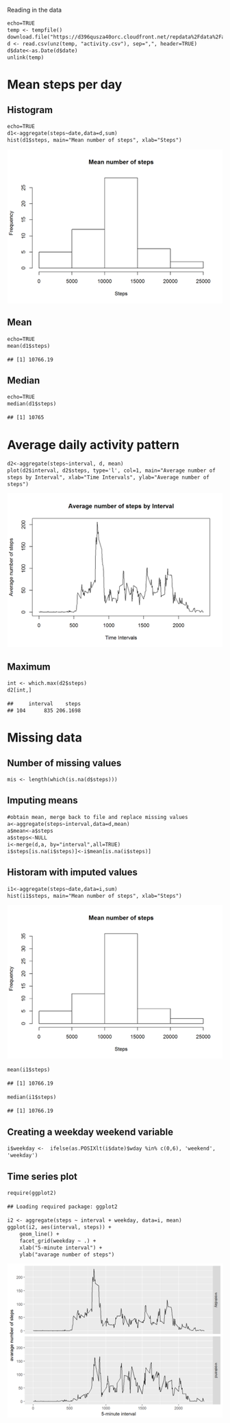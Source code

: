 Reading in the data

    echo=TRUE
    temp <- tempfile()
    download.file("https://d396qusza40orc.cloudfront.net/repdata%2Fdata%2Factivity.zip",temp)
    d <- read.csv(unz(temp, "activity.csv"), sep=",", header=TRUE)
    d$date<-as.Date(d$date)
    unlink(temp)

Mean steps per day
==================

Histogram
---------

    echo=TRUE
    d1<-aggregate(steps~date,data=d,sum)
    hist(d1$steps, main="Mean number of steps", xlab="Steps")

![](figure/unnamed-chunk-2-1.png)

Mean
----

    echo=TRUE
    mean(d1$steps)

    ## [1] 10766.19

Median
------

    echo=TRUE
    median(d1$steps)

    ## [1] 10765

Average daily activity pattern
==============================

    d2<-aggregate(steps~interval, d, mean)
    plot(d2$interval, d2$steps, type='l', col=1, main="Average number of steps by Interval", xlab="Time Intervals", ylab="Average number of steps")

![](figure/unnamed-chunk-5-1.png)

Maximum
-------

    int <- which.max(d2$steps)
    d2[int,]

    ##     interval    steps
    ## 104      835 206.1698

Missing data
============

Number of missing values
------------------------

    mis <- length(which(is.na(d$steps)))

Imputing means
--------------

    #obtain mean, merge back to file and replace missing values
    a<-aggregate(steps~interval,data=d,mean)
    a$mean<-a$steps
    a$steps<-NULL
    i<-merge(d,a, by="interval",all=TRUE)
    i$steps[is.na(i$steps)]<-i$mean[is.na(i$steps)]

Historam with imputed values
----------------------------

    i1<-aggregate(steps~date,data=i,sum)
    hist(i1$steps, main="Mean number of steps", xlab="Steps")

![](figure/unnamed-chunk-9-1.png)

    mean(i1$steps)

    ## [1] 10766.19

    median(i1$steps)

    ## [1] 10766.19

Creating a weekday weekend variable
-----------------------------------

    i$weekday <-  ifelse(as.POSIXlt(i$date)$wday %in% c(0,6), 'weekend', 'weekday')

Time series plot
----------------

    require(ggplot2)

    ## Loading required package: ggplot2

    i2 <- aggregate(steps ~ interval + weekday, data=i, mean)
    ggplot(i2, aes(interval, steps)) + 
        geom_line() + 
        facet_grid(weekday ~ .) +
        xlab("5-minute interval") + 
        ylab("avarage number of steps")

![](figure/unnamed-chunk-12-1.png)
